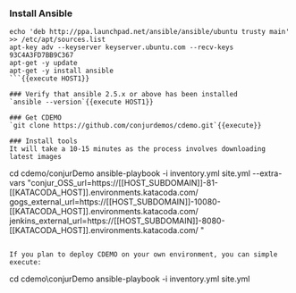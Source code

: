 
### Install Ansible 
```
echo 'deb http://ppa.launchpad.net/ansible/ansible/ubuntu trusty main' >> /etc/apt/sources.list
apt-key adv --keyserver keyserver.ubuntu.com --recv-keys 93C4A3FD7BB9C367
apt-get -y update 
apt-get -y install ansible 
```{{execute HOST1}}

### Verify that ansible 2.5.x or above has been installed 
`ansible --version`{{execute HOST1}}

### Get CDEMO 
`git clone https://github.com/conjurdemos/cdemo.git`{{execute}}

### Install tools
It will take a 10-15 minutes as the process involves downloading latest images
```
cd cdemo/conjurDemo
ansible-playbook -i inventory.yml site.yml --extra-vars "conjur_OSS_url=https://[[HOST_SUBDOMAIN]]-81-[[KATACODA_HOST]].environments.katacoda.com/ gogs_external_url=https://[[HOST_SUBDOMAIN]]-10080-[[KATACODA_HOST]].environments.katacoda.com/ jenkins_external_url=https://[[HOST_SUBDOMAIN]]-8080-[[KATACODA_HOST]].environments.katacoda.com/    "
```{{execute}}

If you plan to deploy CDEMO on your own environment, you can simple execute:
```
cd cdemo\conjurDemo
ansible-playbook -i inventory.yml site.yml
```




